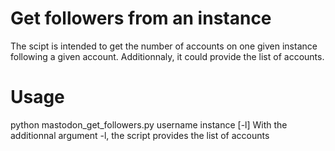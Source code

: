 # Get followers from an instance
The scipt is intended to get the number of accounts on one given instance following a given account.
Additionnaly, it could provide the list of accounts.

# Usage
python mastodon_get_followers.py username instance [-l]
With the additionnal argument -l, the script provides the list of accounts